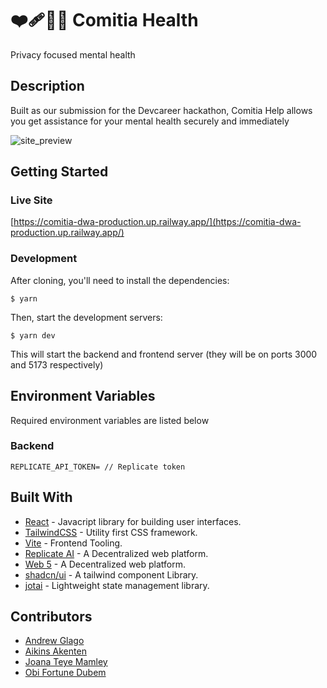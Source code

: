# ❤️‍🩹🧑‍⚕️ Comitia Health

Privacy focused mental health

## Description

Built as our submission for the Devcareer hackathon, Comitia Help allows you get assistance for your mental health securely and immediately

![site_preview](https://github.com/ComitiaLabs/comitia/assets/46367335/182aa511-5474-43cb-8110-c41da43a6bf5)

## Getting Started

### Live Site

[https://comitia-dwa-production.up.railway.app/](https://comitia-dwa-production.up.railway.app/)

### Development

After cloning, you'll need to install the dependencies:

```
$ yarn
```

Then, start the development servers:

```
$ yarn dev
```

This will start the backend and frontend server (they will be on ports 3000 and 5173 respectively)

## Environment Variables
Required environment variables are listed below

### Backend
```
REPLICATE_API_TOKEN= // Replicate token
```

## Built With

- [React](https://reactjs.org) - Javacript library for building user interfaces.
- [TailwindCSS](https://tailwindcss.com) - Utility first CSS framework.
- [Vite](https://vitejs.dev) - Frontend Tooling.
- [Replicate AI](https://replicate.com) - A Decentralized web platform.
- [Web 5](https://developer.tbd.website/projects/web5/) - A Decentralized web platform.
- [shadcn/ui](https://ui.shadcn.com/) - A tailwind component Library.
- [jotai](https://jotai.org/) - Lightweight state management library.

## Contributors

- [Andrew Glago](https://github.com/a11rew)
- [Aikins Akenten](https://github.com/aikscode)
- [Joana Teye Mamley](https://github.com/joanamamley)
- [Obi Fortune Dubem](https://github.com/ickynavigator)

